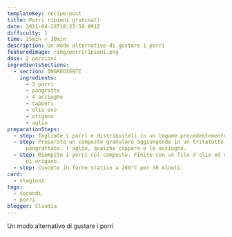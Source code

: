 ```yaml
---
templateKey: recipe-post
title: Porri ripieni gratinati
date: 2021-04-28T18:23:59.891Z
difficulty: 1
time: 15min + 30min
description: Un modo alternativo di gustare i porri
featuredimage: /img/porriripieni.png
dose: 2 porzioni
ingredientsSections:
  - section: INGREDIENTI
    ingredients:
      - 3 porri
      - pangratto
      - 4 acciughe
      - capperi
      - olio evo
      - origano
      - aglio
preparationSteps:
  - step: Tagliate i porri e distribuiteli in un tegame precedentemente oliato.
  - step: Preparate un composto granulare aggiungendo in un tritatutto il
      pangrattato, l'aglio, qualche cappero e le acciughe.
  - step: Riempite i porri col composto. Finite con un filo d'olio ed una manciata
      di origano.
  - step: Cuocete in forno statico a 200°C per 30 minuti.
card:
  - stagioni
tags:
  - secondi
  - porri
blogger: Claudia
---
```

Un modo alternativo di gustare i porri
